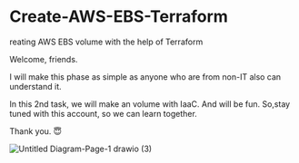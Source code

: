 # Create-AWS-EBS-Terraform
reating AWS EBS volume with the help of Terraform

Welcome, friends.

I will make this phase as simple as anyone who are from non-IT also can understand it.

In this 2nd task, we will make an volume with IaaC. And will be fun.
So,stay tuned with this account, so we can learn together.

Thank you. 😇

![Untitled Diagram-Page-1 drawio (3)](https://user-images.githubusercontent.com/114596788/225898337-15adbe31-0ccb-4305-9ab4-e867de5c3655.png)
